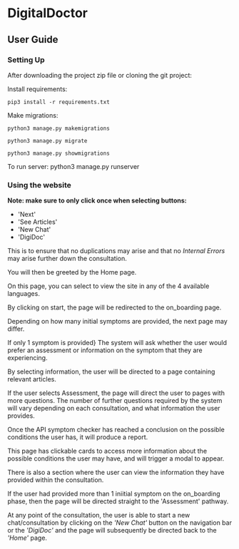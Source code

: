 # DigitalDoctor
## User Guide
### Setting Up
After downloading the project zip file or cloning the git project:

Install requirements:
```
pip3 install -r requirements.txt
```

Make migrations:
```
python3 manage.py makemigrations

python3 manage.py migrate

python3 manage.py showmigrations
```

To run server: python3 manage.py runserver

### Using the website
**Note: make sure to only click once when selecting buttons:**
  - 'Next'
  - 'See Articles'
  - 'New Chat'
  - 'DigiDoc'


This is to ensure that no duplications may arise and that no _Internal Errors_ may arise further down the consultation. 

You will then be greeted by the Home page.

On this page, you can select to view the site in any of the 4 available languages.

By clicking on start, the page will be redirected to the on\_boarding page.

Depending on how many initial symptoms are provided, the next page may differ. 

If only 1 symptom is provided}
The system will ask whether the user would prefer an assessment or information on the symptom that they are experiencing.

By selecting information, the user will be directed to a page containing relevant articles.

If the user selects Assessment, the page will direct the user to pages with more questions. The number of further questions required by the system will vary depending on each consultation, and what information the user provides.

Once the API symptom checker has reached a conclusion on the possible conditions the user has, it will produce a report.

This page has clickable cards to access more information about the possible conditions the user may have, and will trigger a modal to appear.

There is also a section where the user can view the information they have provided within the consultation.

If the user had provided more than 1 iniitial symptom on the on_boarding phase, then the page will be directed straight to the 'Assessment' pathway.

At any point of the consultation, the user is able to start a new chat/consultation by clicking on the _'New Chat'_ button on the navigation bar or the _'DigiDoc'_ and the page will subsequently be directed back to the _'Home'_ page.
